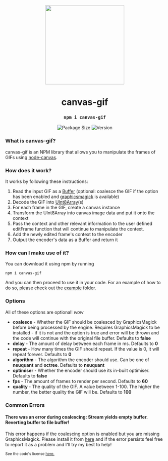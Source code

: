 <div align="center">
    <img src="examples/output1.gif" height="250"><br>
    <h1>canvas-gif</h1>
	<h3><code>npm i canvas-gif</code></h3> 
    <img src="https://img.shields.io/bundlephobia/min/canvas-gif?color=red&label=Package%20Size&logo=npm&style=for-the-badge" alt="Package Size">
    <img src="https://img.shields.io/github/package-json/v/newtykins/canvas-gif?color=grey&logo=github&style=for-the-badge" alt="Version">
</div>

### What is canvas-gif?

canvas-gif is an NPM library that allows you to manipulate the frames of GIFs using [node-canvas](https://github.com/Automattic/node-canvas).

### How does it work?

It works by following these instructions:

1. Read the input GIF as a [Buffer](https://nodejs.org/api/buffer.html) (optional: coalesce the GIF if the option has been enabled and [graphicsmagick](http://www.graphicsmagick.org) is available)
2. Decode the GIF into [UInt8Array](https://developer.mozilla.org/en-US/docs/Web/JavaScript/Reference/Global_Objects/Uint8Array)(s)
3. For each frame in the GIF, create a canvas instance
4. Transform the UInt8Array into canvas image data and put it onto the context
5. Pass the context and other relevant information to the user defined editFrame function that will continue to manipulate the context.
6. Add the newly edited frame's context to the encoder
7. Output the encoder's data as a Buffer and return it

### How can I make use of it?

You can download it using npm by running

```
npm i canvas-gif
```

And you can then proceed to use it in your code. For an example of how to do so, please check out the [example](example) folder.

### Options

All of these options are optional! _wow_

-   **coalesce** - Whether the GIF should be coalesced by GraphicsMagick before being processed by the engine. Requires GraphicsMagick to be installed - if it is not and the option is true and error will be thrown and the code will continue with the original file buffer. Defaults to **false**
-   **delay** - The amount of delay between each frame in ms. Defaults to **0**
-   **repeat** - How many times the GIF should repeat. If the value is 0, it will repeat forever. Defaults to **0**
-   **algorithm** - The algorithm the encoder should use. Can be one of **neuquant** and **octree**. Defaults to **neuquant**
-   **optimiser** - Whether the encoder should use its in-built optimiser. Defaults to **false**
-   **fps** - The amount of frames to render per second. Defaults to **60**
-   **quality** - The quality of the GIF. A value between 1-100. The higher the number, the better quality the GIF will be. Defaults to **100**

### Common Errors

#### There was an error during coalescing: Stream yields empty buffer. Reverting buffer to file buffer!

This error happens if the coalescing option is enabled but you are missing GraphicsMagick. Please install it from [here](http://www.graphicsmagick.org/download.html) and if the error persists feel free to report it as a problem and I'll try my best to help!

<sub>See the code's license <a href="license.md">here.</sub>
